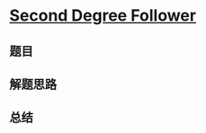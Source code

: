 # [Second Degree Follower](https://leetcode.com/problems/second-degree-follower/)
## 题目


## 解题思路


## 总结


